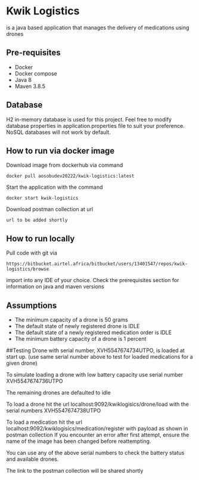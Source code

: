 # Kwik Logistics
is a java based application that manages the delivery of medications using drones

## Pre-requisites
- Docker
- Docker compose
- Java 8
- Maven 3.8.5

## Database
H2 in-memory database is used for this project.
Feel free to modify database properties in application.properties file
to suit your preference.
NoSQL databases will not work by default.

## How to run via docker image
Download image from dockerhub via command

    docker pull aosobudev20222/kwik-logistics:latest

Start the application with the command

    docker start kwik-logistics

Download postman collection at url

    url to be added shortly


## How to run locally
Pull code with git via 

    https://bitbucket.airtel.africa/bitbucket/users/13401547/repos/kwik-logistics/browse

import into any IDE of your choice.
Check the prerequisites section for information on java and maven versions


## Assumptions
- The minimum capacity of a drone is 50 grams
- The default state of newly registered drone is IDLE
- The default state of a newly registered medication order is IDLE
- The minimum battery capacity of a drone is 1 percent

##Testing
 Drone with serial number, XVH5547674734UTPO, is loaded at start up.
 (use same serial number above to test for loaded medications for a given drone)

To simulate loading a drone with low battery capacity use serial number XVH5547674736UTPO

The remaining drones are defaulted to idle

To load a drone hit the url localhost:9092/kwiklogisics/drone/load with the 
serial numbers XVH5547674738UTPO

To load a medication hit the url localhost:9092/kwiklogisics/medication/register with payload as shown in postman collection
If you encounter an error after first attempt, ensure the name of the image has been changed before reattempting.

You can use any of the above serial numbers to check the battery status and available drones.

The link to the postman collection will be shared shortly



 